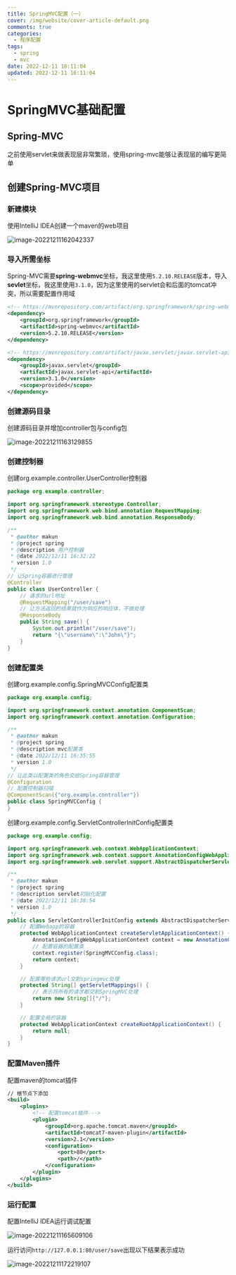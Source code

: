 ```yaml
---
title: SpringMVC配置（一）
cover: /img/website/cover-article-default.png
comments: true
categories:
  - 程序配置
tags:
  - spring
  - mvc
date: 2022-12-11 16:11:04
updated: 2022-12-11 16:11:04
---
```


# SpringMVC基础配置

## Spring-MVC

之前使用servlet来做表现层非常繁琐，使用spring-mvc能够让表现层的编写更简单

## 创建Spring-MVC项目

### 新建模块

使用IntelliJ IDEA创建一个maven的web项目

![image-20221211162042337](https://gitee.com/markening/image-bed/raw/master/hexo-gitee-blog/article/_post/configure/spring-mvc/image-20221211162042337.png)

### 导入所需坐标

Spring-MVC需要**spring-webmvc**坐标，我这里使用`5.2.10.RELEASE`版本，导入**sevlet**坐标，我这里使用`3.1.0`，因为这里使用的servlet会和后面的tomcat冲突，所以需要配置作用域

```xml
<!-- https://mvnrepository.com/artifact/org.springframework/spring-webmvc -->
<dependency>
    <groupId>org.springframework</groupId>
    <artifactId>spring-webmvc</artifactId>
    <version>5.2.10.RELEASE</version>
</dependency>

<!-- https://mvnrepository.com/artifact/javax.servlet/javax.servlet-api -->
<dependency>
    <groupId>javax.servlet</groupId>
    <artifactId>javax.servlet-api</artifactId>
    <version>3.1.0</version>
    <scope>provided</scope>
</dependency>
```

### 创建源码目录

创建源码目录并增加controller包与config包

![image-20221211163129855](https://gitee.com/markening/image-bed/raw/master/hexo-gitee-blog/article/_post/configure/spring-mvc/image-20221211163129855.png)

### 创建控制器

创建org.example.controller.UserController控制器

```java
package org.example.controller;

import org.springframework.stereotype.Controller;
import org.springframework.web.bind.annotation.RequestMapping;
import org.springframework.web.bind.annotation.ResponseBody;

/**
 * @author makun
 * @project spring
 * @description 用户控制器
 * @date 2022/12/11 16:32:22
 * version 1.0
 */
// 让Spring容器进行管理
@Controller
public class UserController {
    // 请求的url地址
    @RequestMapping("/user/save")
    // 让方法返回的结果就作为响应的响应体，不做处理
    @ResponseBody
    public String save() {
        System.out.println("/user/save");
        return "{\"username\":\"John\"}";
    }
}
```

### 创建配置类

创建org.example.config.SpringMVCConfig配置类

```java
package org.example.config;

import org.springframework.context.annotation.ComponentScan;
import org.springframework.context.annotation.Configuration;

/**
 * @author makun
 * @project spring
 * @description mvc配置类
 * @date 2022/12/11 16:35:55
 * version 1.0
 */
// 让此类以配置类的角色交给Spring容器管理
@Configuration
// 配置控制器扫描
@ComponentScan({"org.example.controller"})
public class SpringMVCConfig {
}
```

创建org.example.config.ServletControllerInitConfig配置类

```java
package org.example.config;

import org.springframework.web.context.WebApplicationContext;
import org.springframework.web.context.support.AnnotationConfigWebApplicationContext;
import org.springframework.web.servlet.support.AbstractDispatcherServletInitializer;

/**
 * @author makun
 * @project spring
 * @description servlet初始化配置
 * @date 2022/12/11 16:38:54
 * version 1.0
 */
public class ServletControllerInitConfig extends AbstractDispatcherServletInitializer {
    // 配置Webapp的容器
    protected WebApplicationContext createServletApplicationContext() {
        AnnotationConfigWebApplicationContext context = new AnnotationConfigWebApplicationContext();
        // 配置容器的配置类
        context.register(SpringMVCConfig.class);
        return context;
    }

    // 配置哪些请求url交割springmvc处理
    protected String[] getServletMappings() {
        // 表示将所有的请求都交割SpringMVC处理
        return new String[]{"/"};
    }

    // 配置全局的容器
    protected WebApplicationContext createRootApplicationContext() {
        return null;
    }
}
```

### 配置Maven插件

配置maven的tomcat插件

```xml
// 根节点下添加
<build>
    <plugins>
        <!-- 配置tomcat插件 -->
    	<plugin>
        	<groupId>org.apache.tomcat.maven</groupId>
            <artifactId>tomcat7-maven-plugin</artifactId>
            <version>2.1</version>
            <configuration>
            	<port>80</port>
                <path>/</path>
            </configuration>
        </plugin>
    </plugins>
</build>
```

### 运行配置

配置IntelliJ IDEA运行调试配置

![image-20221211165609106](https://gitee.com/markening/image-bed/raw/master/hexo-gitee-blog/article/_post/configure/spring-mvc/image-20221211165609106.png)

运行访问`http://127.0.0.1:80/user/save`出现以下结果表示成功

![image-20221211172219107](https://gitee.com/markening/image-bed/raw/master/hexo-gitee-blog/article/_post/configure/spring-mvc/image-20221211172219107.png)
